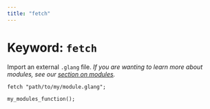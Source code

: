 ```yaml
---
title: "fetch"
---
```


# Keyword: `fetch`

Import an external `.glang` file. _If you are wanting to learn more about modules, see our [section on modules](/docs/modules/)._

```
fetch "path/to/my/module.glang";

my_modules_function();
```
